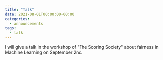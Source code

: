 ```yaml
---
title: "Talk"
date: 2021-08-01T00:00:00-00:00
categories:
  - announcements
tags:
  - talk
---
```


I will give a talk in the workshop of "The Scoring Society" about fairness in Machine Learning on September 2nd.